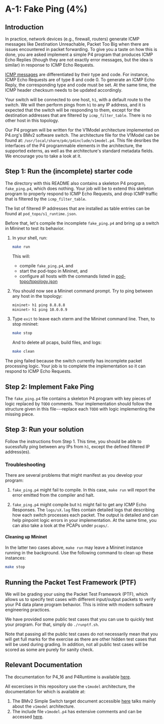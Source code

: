 # A-1: Fake Ping (4%)

## Introduction

In practice, network devices (e.g., firewall, routers) generate ICMP messages like Destination Unreachable, Packet Too Big when there are issues encountered in packet forwarding.
To give you a taste on how this is done, you are asked implement a simple P4 program that produces ICMP Echo Replies (though they are not exactly error messages, but the idea is similar) in response to ICMP Echo Requests.

[ICMP messages](https://en.wikipedia.org/wiki/Internet_Control_Message_Protocol) are differentiated by their type and code. 
For instance, ICMP Echo Requests are of type 8 and code 0.
To generate an ICMP Echo Reply, the corresponding type and code must be set.
At the same time, the ICMP header checksum needs to be updated accordingly.

Your switch will be connected to one host, `h1`, with a default route to the switch.
We will then perform pings from `h1` to any IP address, and it is expected that the switch will be responding to them, except for the destination addresses that are filtered by `icmp_filter_table`.
There is no other host in this topology.

Our P4 program will be written for the V1Model architecture implemented on P4.org's BMv2 software switch. 
The architecture file for the V1Model can be found at: `/usr/local/share/p4c/p4include/v1model.p4`. 
This file desribes the interfaces of the P4 programmable elements in the architecture, the supported externs, as well as the architecture's standard metadata fields. 
We encourage you to take a look at it.

## Step 1: Run the (incomplete) starter code

The directory with this README also contains a skeleton P4 program, `fake_ping.p4`, which does nothing. 
Your job will be to extend this skeleton program to properly respond to ICMP Echo Requests, and drop ICMP traffic that is filtered by the `icmp_filter_table`.

The list of filtered IP addresses that are installed as table entries can be found at `pod_topo/s1_runtime.json`.

Before that, let's compile the incomplete `fake_ping.p4` and bring up a switch in Mininet to test its behavior.

1. In your shell, run:
   ```bash
   make run
   ```
   This will:
   * compile `fake_ping.p4`, and
   * start the pod-topo in Mininet, and
   * configure all hosts with the commands listed in
   [pod-topo/topology.json](./pod-topo/topology.json)

2. You should now see a Mininet command prompt. 
   Try to ping between any host in the topology:
   ```bash
   mininet> h1 ping 8.8.8.8
   mininet> h1 ping 10.0.0.9
   ```
3. Type `exit` to leave each xterm and the Mininet command line.
   Then, to stop mininet:
   ```bash
   make stop
   ```
   And to delete all pcaps, build files, and logs:
   ```bash
   make clean
   ```

The ping failed because the switch currently has incomplete packet processing logic.
Your job is to complete the implementation so it can respond to ICMP Echo Requests.

## Step 2: Implement Fake Ping

The `fake_ping.p4` file contains a skeleton P4 program with key pieces of
logic replaced by `TODO` comments. Your implementation should follow
the structure given in this file---replace each `TODO` with logic implementing the missing piece.

## Step 3: Run your solution

Follow the instructions from Step 1. This time, you should be able to
sucessfully ping between any IPs from `h1`, except the defined filtered IP address(es).

### Troubleshooting

There are several problems that might manifest as you develop your program:

1. `fake_ping.p4` might fail to compile. In this case, `make run` will report the error emitted from the compiler and halt.

2. `fake_ping.p4` might compile but `h1` might fail to get any ICMP Echo Responses. The `logs/sX.log` files contain detailed logs that describing how each switch processes each packet. The output is detailed and can help pinpoint logic errors in your implementation. At the same time, you can also take a look at the PCAPs under `pcaps/`.

#### Cleaning up Mininet

In the latter two cases above, `make run` may leave a Mininet instance
running in the background. Use the following command to clean up
these instances:

```bash
make stop
```

## Running the Packet Test Framework (PTF)
We will be grading your using the Packet Test Framework (PTF), which allows us to specify test cases with different input/output packets to verify your P4 data plane program behavior.
This is inline with modern software engineering practices.

We have provided some public test cases that you can use to quickly test your program.
For that, simply do `./runptf.sh`.

Note that passing all the public test cases do not necessarily mean that you will get full marks for the exercise as there are other hidden test cases that will be used during grading.
In addition, not all public test cases will be scored as some are purely for sanity check.

## Relevant Documentation

The documentation for P4_16 and P4Runtime is available [here](https://p4.org/specs/).

All excercises in this repository use the `v1model` architecture, the documentation for which is available at:
1. The BMv2 Simple Switch target document accessible [here](https://github.com/p4lang/behavioral-model/blob/master/docs/simple_switch.md) talks mainly about the `v1model` architecture.
2. The include file `v1model.p4` has extensive comments and can be accessed [here](https://github.com/p4lang/p4c/blob/master/p4include/v1model.p4).